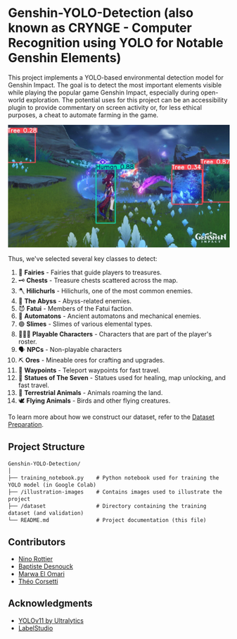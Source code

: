 # Genshin-YOLO-Detection (also known as CRYNGE - Computer Recognition using YOLO for Notable Genshin Elements)

This project implements a YOLO-based environmental detection model for Genshin Impact. The goal is to detect the most important elements visible while playing the popular game Genshin Impact, especially during open-world exploration. The potential uses for this project can be an accessibility plugin to provide commentary on screen activity or, for less ethical purposes, a cheat to automate farming in the game.

![Example Detection](illustration-images/exemple_detection.png)

Thus, we've selected several key classes to detect:
1. 🧚 **Fairies** - Fairies that guide players to treasures.
2. 🗝️ **Chests** - Treasure chests scattered across the map.
3. 🪓 **Hilichurls** - Hilichurls, one of the most common enemies.
4. 🌌 **The Abyss** - Abyss-related enemies.
5. 😈 **Fatui** - Members of the Fatui faction.
6. 🤖 **Automatons** - Ancient automatons and mechanical enemies.
7. 🟢 **Slimes** - Slimes of various elemental types.
8. 🧑‍🤝‍🧑 **Playable Characters** - Characters that are part of the player's roster.
9. 🗣️ **NPCs** - Non-playable characters
10. ⛏️ **Ores** - Mineable ores for crafting and upgrades.
11. 📍 **Waypoints** - Teleport waypoints for fast travel.
12. 🗿 **Statues of The Seven** - Statues used for healing, map unlocking, and fast travel.
13. 🐾 **Terrestrial Animals** - Animals roaming the land.
14. 🕊️ **Flying Animals** - Birds and other flying creatures.

To learn more about how we construct our dataset, refer to the [Dataset Preparation](DATASET_PREPARATION.md).

## Project Structure

```
Genshin-YOLO-Detection/
│
├── training_notebook.py    # Python notebook used for training the YOLO model (in Google Colab)
├── /illustration-images    # Contains images used to illustrate the project
├── /dataset                # Directory containing the training dataset (and validation)
└── README.md               # Project documentation (this file)
```

## Contributors

- [Nino Rottier](https://github.com/steno3)
- [Baptiste Desnouck](https://github.com/baptdes)
- [Marwa El Omari](https://github.com/marwa-elomari)
- [Théo Corsetti]()

## Acknowledgments
- [YOLOv11 by Ultralytics](https://github.com/ultralytics/ultralytics)
- [LabelStudio](https://labelstud.io/)